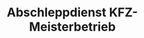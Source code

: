 ---
title: "Abschleppdienst KFZ-Meisterbetrieb"
url: /mannheim/abschleppdienst-kfz-meisterbetrieb/
shop: Autowerkstatt
---